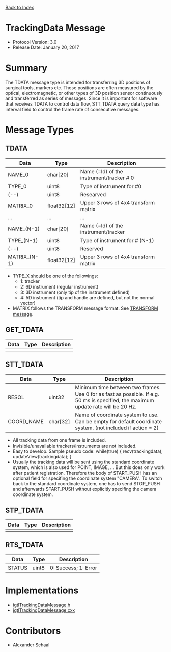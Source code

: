 [Back to Index](/Documents/Protocol/index.md)

TrackingData Message
====================

- Protocol Version: 3.0
- Release Date: January 20, 2017


Summary
=======

The TDATA message type is intended for transferring 3D positions of surgical
tools, markers etc. Those positions are often measured by the optical,
electromagnetic, or other types of 3D position sensor continuously and transferred
as series of messages. Since it is important for software that receives TDATA to
control data flow, STT_TDATA query data type has interval field to control the
frame rate of consecutive messages.


Message Types
=============

TDATA
-----

 Data         | Type          | Description
--------------|---------------|-------------------------------------------------
 NAME_0       | char[20]      | Name (=Id) of the instrument/tracker # 0
 TYPE_0       | uint8         | Type of instrument for #0
 (--)         | uint8         | Researved
 MATRIX_0     | float32[12]   | Upper 3 rows of 4x4 transform matrix
 ...          | ...           | ...
 NAME_(N-1)   | char[20]      | Name (=Id) of the instrument/tracker
 TYPE_(N-1)   | uint8         | Type of instrument for # (N-1)
 (--)         | uint8         | Reserved
 MATRIX_(N-1) | float32[12]   | Upper 3 rows of 4x4 transform matrix

- TYPE_X should be one of the followings:
  - 1: tracker
  - 2: 6D instrument (regular instrument)
  - 3: 3D instrument (only tip of the instrument defined)
  - 4: 5D instrument (tip and handle are defined, but not the normal vector)
- MATRIX follows the TRANSFORM message format. See [TRANSFORM message](transform.md).


GET_TDATA
-------------------

 Data         | Type          | Description
--------------|---------------|-------------------------------------------------
              |               |

STT_TDATA
-------------------

 Data         | Type          | Description
--------------|---------------|-------------------------------------------------
 RESOL        | uint32        | Minimum time between two frames. Use 0 for as fast as possible. If e.g. 50 ms is specified, the maximum update rate will be 20 Hz.
 COORD_NAME   | char[32]      | Name of coordinate system to use. Can be empty for default coordinate system. (not included if action = 2)

* All tracking data from one frame is included.
* Invisible/unavailable trackers/instruments are not included.
* Easy to develop. Sample pseudo code: while(true) { recv(trackingdata); updateView(trackingdata); }
* Usually the tracking data will be sent using the standard coordinate system, which is also used for POINT, IMAGE, ... But this does only work after patient registration. Therefore the body of START_PUSH has an optional field for specifing the coordinate system "CAMERA". To switch back to the standard coordinate system, one has to send STOP_PUSH and afterwards START_PUSH without explicitly specifing the camera coordinate system.

STP_TDATA
-------------------

 Data         | Type          | Description
--------------|---------------|-------------------------------------------------
              |               |

RTS_TDATA
-------------------

 Data         | Type          | Description
--------------|---------------|-------------------------------------------------
 STATUS       | uint8         | 0: Success; 1: Error


Implementations
===================

* [igtlTrackingDataMessage.h](/Source/igtlTrackingDataMessage.h)
* [igtlTrackingDataMessage.cxx](/Source/igtlTrackingDataMessage.cxx)

Contributors
===================

* Alexander Schaal











